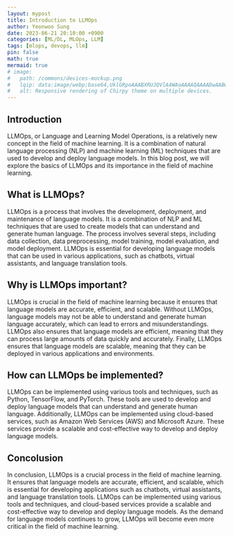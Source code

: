 ```yaml
---
layout: mypost
title: Introduction to LLMOps
author: Yeonwoo Sung
date: 2023-06-21 20:10:00 +0900
categories: [ML/DL, MLOps, LLM]
tags: [mlops, devops, llm]
pin: false
math: true
mermaid: true
# image:
#   path: /commons/devices-mockup.png
#   lqip: data:image/webp;base64,UklGRpoAAABXRUJQVlA4WAoAAAAQAAAADwAABwAAQUxQSDIAAAARL0AmbZurmr57yyIiqE8oiG0bejIYEQTgqiDA9vqnsUSI6H+oAERp2HZ65qP/VIAWAFZQOCBCAAAA8AEAnQEqEAAIAAVAfCWkAALp8sF8rgRgAP7o9FDvMCkMde9PK7euH5M1m6VWoDXf2FkP3BqV0ZYbO6NA/VFIAAAA
#   alt: Responsive rendering of Chirpy theme on multiple devices.
---
```


## Introduction

LLMOps, or Language and Learning Model Operations, is a relatively new concept in the field of machine learning.
It is a combination of natural language processing (NLP) and machine learning (ML) techniques that are used to develop and deploy language models.
In this blog post, we will explore the basics of LLMOps and its importance in the field of machine learning.

## What is LLMOps?

LLMOps is a process that involves the development, deployment, and maintenance of language models.
It is a combination of NLP and ML techniques that are used to create models that can understand and generate human language.
The process involves several steps, including data collection, data preprocessing, model training, model evaluation, and model deployment. LLMOps is essential for developing language models that can be used in various applications, such as chatbots, virtual assistants, and language translation tools.

## Why is LLMOps important?

LLMOps is crucial in the field of machine learning because it ensures that language models are accurate, efficient, and scalable.
Without LLMOps, language models may not be able to understand and generate human language accurately, which can lead to errors and misunderstandings.
LLMOps also ensures that language models are efficient, meaning that they can process large amounts of data quickly and accurately.
Finally, LLMOps ensures that language models are scalable, meaning that they can be deployed in various applications and environments.

## How can LLMOps be implemented?

LLMOps can be implemented using various tools and techniques, such as Python, TensorFlow, and PyTorch.
These tools are used to develop and deploy language models that can understand and generate human language.
Additionally, LLMOps can be implemented using cloud-based services, such as Amazon Web Services (AWS) and Microsoft Azure.
These services provide a scalable and cost-effective way to develop and deploy language models.

## Concolusion

In conclusion, LLMOps is a crucial process in the field of machine learning.
It ensures that language models are accurate, efficient, and scalable, which is essential for developing applications such as chatbots, virtual assistants, and language translation tools.
LLMOps can be implemented using various tools and techniques, and cloud-based services provide a scalable and cost-effective way to develop and deploy language models.
As the demand for language models continues to grow, LLMOps will become even more critical in the field of machine learning.

